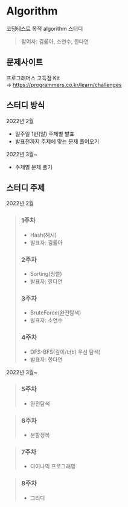 # Algorithm
코딩테스트 목적 algorithm 스터디  
> 참여자: 김률아, 소연수, 한다연

## 문제사이트
프로그래머스 고득점 Kit  
-> https://programmers.co.kr/learn/challenges  


## 스터디 방식
2022년 2월
* 일주일 1번(일) 주제별 발표  
* 발표전까지 주제에 맞는 문제 풀어오기  

2022년 3월~
* 주제별 문제 풀기

## 스터디 주제
2022년 2월
> ### 1주차
> * Hash(해시)
> * 발표자: 김률아  
> ### 2주차
> * Sorting(정렬)
> * 발표자: 한다연  
> ### 3주차
> * BruteForce(완전탐색)
> * 발표자: 소연수  
> ### 4주차
> * DFS-BFS(깊이/너비 우선 탐색)
> * 발표자: 한다연  

2022년 3월~
> ### 5주차
> * 완전탐색

> ### 6주차
> * 분할정복

> ### 7주차
> * 다이나믹 프로그래밍

> ### 8주차
> * 그리디
